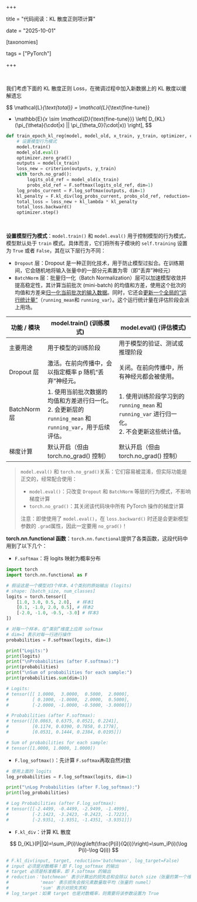 +++

title = "代码阅读：KL 散度正则项计算"

date = "2025-10-01"

[taxonomies]

tags = ["PyTorch"]

+++

‍

我们考虑下面的 KL 散度正则 Loss，在微调过程中加入新数据上的 KL 散度以缓解遗忘

$$
\mathcal{L}_{\text{total}} = \mathcal{L}_{\text{fine-tune}}
  + \mathbb{E}_{x \sim \mathcal{D}_{\text{fine-tune}}} \left[ D_{KL}(\pi_{\theta}(\cdot|x) || \pi_{\theta_0}(\cdot|x)) \right],
$$

```python
def train_epoch_kl_reg(model, model_old, x_train, y_train, optimizer, criterion, kl_lambda):
    # 设置模型行为模式
	model.train()
    model_old.eval()
    optimizer.zero_grad()
    outputs = model(x_train)
    loss_new = criterion(outputs, y_train)
    with torch.no_grad():
        logits_old_ref = model_old(x_train)
        probs_old_ref = F.softmax(logits_old_ref, dim=1)
    log_probs_current = F.log_softmax(outputs, dim=1)
    kl_penalty = F.kl_div(log_probs_current, probs_old_ref, reduction='batchmean', log_target=False)
    total_loss = loss_new + kl_lambda * kl_penalty
    total_loss.backward()
    optimizer.step()
```

‍

**设置模型行为模式**：`model.train()`​ 和 `model.eval()`​ 用于控制模型的行为模式，模型默认处于 `train`​ 模式。具体而言，它们将所有子模块的 `self.training`​ 设置为 `True`​ 或者 `False`​，其在以下层行为不同：

- `Dropout`​ 层：Dropout 是一种正则化技术，用于防止模型过拟合。在训练期间，它会随机地将输入张量中的一部分元素置为零（即“丢弃”神经元）
- `BatchNorm`​ 层：批量归一化（Batch Normalization）层可以加速模型收敛并提高稳定性，其计算当前批次 (mini-batch) 的均值和方差，使用这个批次的均值和方差来<u>归一化当前批次的输入数据</u>。同时，它还会<u>更新一个全局的“运行统计量”</u>（`running_mean`​ 和 `running_var`​）。这个运行统计量在评估阶段会派上用场。

|功能 / 模块|model.train() (训练模式)|model.eval() (评估模式)|
| --------------| -------------------------------------------------------------------------------------| ------------------------------------------------------------------------|
|主要用途|用于模型的训练阶段|用于模型的验证、测试或推理阶段|
|Dropout 层|激活。在前向传播中，会以指定概率 p 随机“丢弃”神经元。|关闭。在前向传播中，所有神经元都会被使用。|
|BatchNorm 层|1. 使用当前批次数据的均值和方差进行归一化。<br />2. 会更新层的 `running_mean`​ 和 `running_var`​，用于后续评估。|1. 使用训练阶段学习到的 `running_mean`​ 和 `running_var`​ 进行归一化。<br />2. 不会更新这些统计值。|
|梯度计算|默认开启（但由 torch.no\_grad() 控制）|默认开启（但由 torch.no\_grad() 控制）|

> `model.eval()`​ 和 `torch.no_grad()`​ 关系：它们容易被混淆，但实际功能是正交的，经常配合使用：
>
> - `model.eval()`​：只改变 `Dropout`​ 和 `BatchNorm`​ 等层的行为模式，不影响梯度计算
> - `torch.no_grad()`​：其关闭该代码块中所有 PyTorch 操作的梯度计算
>
> 注意：即使使用了 `model.eval()`​，在 `loss.backward()`​ 时还是会更新模型参数的 `.grad`​ 属性，因此一定要用 `no_grad()`​！

**torch.nn.functional 函数**：`torch.nn.functional`​ 提供了各类函数，这段代码中用到了以下几个：

- `F.softmax`​：将 logits 映射为概率分布

```python
import torch
import torch.nn.functional as F

# 假设这是一个模型对3个样本、4个类别的原始输出 (logits)
# shape: [batch_size, num_classes]
logits = torch.tensor([
    [1.0, 3.0, 0.5, 2.0],  # 样本1
    [0.1, -1.0, 2.0, 0.5], # 样本2
    [-2.0, -1.0, -0.5, -3.0] # 样本3
])

# 对每一个样本，在“类别”维度上应用 softmax
# dim=1 表示对每一行进行操作
probabilities = F.softmax(logits, dim=1)

print("Logits:")
print(logits)
print("\nProbabilities (after F.softmax):")
print(probabilities)
print("\nSum of probabilities for each sample:")
print(probabilities.sum(dim=1))

# Logits:
# tensor([[ 1.0000,  3.0000,  0.5000,  2.0000],
#         [ 0.1000, -1.0000,  2.0000,  0.5000],
#         [-2.0000, -1.0000, -0.5000, -3.0000]])

# Probabilities (after F.softmax):
# tensor([[0.0863, 0.6375, 0.0521, 0.2241],
#         [0.1174, 0.0390, 0.7858, 0.1778],
#         [0.0531, 0.1444, 0.2384, 0.0195]])

# Sum of probabilities for each sample:
# tensor([1.0000, 1.0000, 1.0000])
```

- `F.log_softmax()`​：先计算 `F.softmax`​ 再取自然对数

```python
# 使用上面的 logits
log_probabilities = F.log_softmax(logits, dim=1)

print("\nLog Probabilities (after F.log_softmax):")
print(log_probabilities)

# Log Probabilities (after F.log_softmax):
# tensor([[-2.4499, -0.4499, -2.9499, -1.4999],
#         [-2.1423, -3.2423, -0.2423, -1.7223],
#         [-2.9351, -1.9351, -1.4351, -3.9351]])
```

- `F.kl_div`​：计算 KL 散度

$$
D_{KL}(P||Q)=\sum_iP(i)\log\left(\frac{P(i)}{Q(i)}\right)=\sum_iP(i)(\log P(i)-\log Q(i))
$$

```python
# F.kl_div(input, target, reduction='batchmean', log_target=False)
# input 必须是对数概率！即 F.log_softmax 的输出
# target 必须是标准概率，即 F.softmax 的输出
# reduction：'batchmean' 表示计算出的损失总和会除以 batch size（张量的第一个维度）
# 	         'mean' 表示损失会按元素数量取平均（张量的 numel）
#            'sum' 表示对损失求和
# log_target：如果 target 也是对数概率，则需要将该参数设置为 True
```

